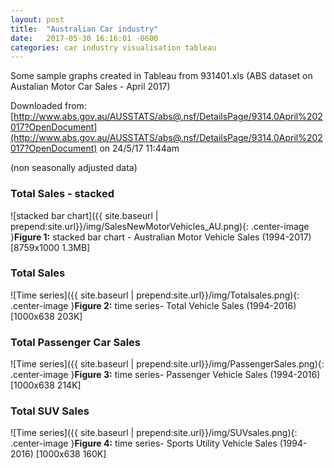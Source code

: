 ```yaml
---
layout: post
title:  "Australian Car industry"
date:   2017-05-30 16:16:01 -0600
categories: car industry visualisation tableau
---
```


Some sample graphs created in Tableau from 931401.xls (ABS dataset on Austalian Motor Car Sales - April 2017)

Downloaded from: [http://www.abs.gov.au/AUSSTATS/abs@.nsf/DetailsPage/9314.0April%202017?OpenDocument](http://www.abs.gov.au/AUSSTATS/abs@.nsf/DetailsPage/9314.0April%202017?OpenDocument)
on 24/5/17 11:44am

(non seasonally adjusted data)

### Total Sales - stacked
![stacked bar chart]({{ site.baseurl | prepend:site.url}}/img/SalesNewMotorVehicles_AU.png){: .center-image }**Figure 1:** stacked bar chart - Australian Motor Vehicle Sales (1994-2017)   [8759x1000 1.3MB]

### Total Sales
![Time series]({{ site.baseurl | prepend:site.url}}/img/Totalsales.png){: .center-image }**Figure 2:** time series- Total Vehicle Sales (1994-2016)   [1000x638 203K]

### Total Passenger Car Sales
![Time series]({{ site.baseurl | prepend:site.url}}/img/PassengerSales.png){: .center-image }**Figure 3:** time series- Passenger Vehicle Sales (1994-2016)   [1000x638 214K]

### Total SUV Sales
![Time series]({{ site.baseurl | prepend:site.url}}/img/SUVsales.png){: .center-image }**Figure 4:** time series- Sports Utility Vehicle Sales (1994-2016)  [1000x638 160K]
